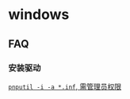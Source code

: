 # windows

## FAQ
### 安装驱动
[`pnputil -i -a *.inf`, 需管理员权限](https://help.aliyun.com/document_detail/217543.html#section-1kb-hov-812)